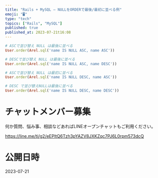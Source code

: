 ```yaml
---
title: "Rails + MySQL – NULLをORDERで最後/最初に並べる例"
emoji: "🖥"
type: "tech"
topics: ["Rails", "MySQL"]
published: true
published_at: 2023-07-21t16:08
---
```


```rb
# ASCで並び替え NULL は最後に並べる
User.order(Arel.sql('name IS NULL ASC, name ASC'))

# DESCで並び替え NULL は最後に並べる
User.order(Arel.sql('name IS NULL ASC, name DESC'))

# ASCで並び替え NULL は最初に並べる
User.order(Arel.sql('name IS NULL DESC, name ASC'))

# DESC で並び替えNULLは最後に並べる
User.order(Arel.sql('name IS NULL DESC, name DESC'))
```


# チャットメンバー募集


何か質問、悩み事、相談などあればLINEオープンチャットもご利用ください。

https://line.me/ti/g2/eEPltQ6Tzh3pYAZV8JXKZqc7PJ6L0rpm573dcQ


# 公開日時

2023-07-21
